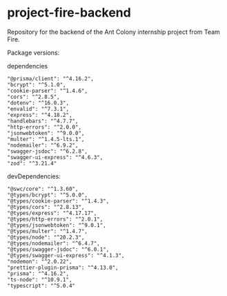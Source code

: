 # project-fire-backend

Repository for the backend of the Ant Colony internship project from Team Fire.

Package versions:

dependencies

    "@prisma/client": "^4.16.2",
    "bcrypt": "^5.1.0",
    "cookie-parser": "^1.4.6",
    "cors": "^2.8.5",
    "dotenv": "^16.0.3",
    "envalid": "^7.3.1",
    "express": "^4.18.2",
    "handlebars": "^4.7.7",
    "http-errors": "^2.0.0",
    "jsonwebtoken": "^9.0.0",
    "multer": "^1.4.5-lts.1",
    "nodemailer": "^6.9.2",
    "swagger-jsdoc": "^6.2.8",
    "swagger-ui-express": "^4.6.3",
    "zod": "^3.21.4"

devDependencies:

    "@swc/core": "^1.3.60",
    "@types/bcrypt": "^5.0.0",
    "@types/cookie-parser": "^1.4.3",
    "@types/cors": "^2.8.13",
    "@types/express": "^4.17.17",
    "@types/http-errors": "^2.0.1",
    "@types/jsonwebtoken": "^9.0.1",
    "@types/multer": "^1.4.7",
    "@types/node": "^20.2.3",
    "@types/nodemailer": "^6.4.7",
    "@types/swagger-jsdoc": "^6.0.1",
    "@types/swagger-ui-express": "^4.1.3",
    "nodemon": "^2.0.22",
    "prettier-plugin-prisma": "^4.13.0",
    "prisma": "^4.16.2",
    "ts-node": "^10.9.1",
    "typescript": "^5.0.4"
